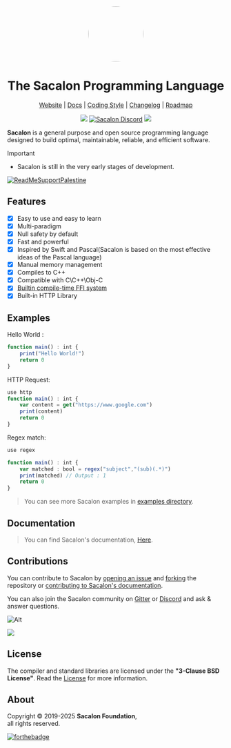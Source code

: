 <div align="center">
  <img style="text-align:center;border-radius:50%;" src="logo.jpeg" height="128px" width="128px">

  # The Sacalon Programming Language

  [Website](https://sacalon.github.io) |
  [Docs](https://sacalon.github.io/docs/latest) |
  [Coding Style](https://sacalon.github.io/style.html) |
  [Changelog](docs/src/CHANGELOG.md) |
  [Roadmap](docs/src/ROADMAP.md)
  
  [![](https://img.shields.io/github/v/tag/sacalon-lang/sacalon)](https://github.com/sacalon-lang/sacalon/releases)
  [![Sacalon Discord](https://img.shields.io/discord/932745959190978683?color=blue&label=Discord&logo=discord&logoColor=green)](https://discord.gg/rg4T2zBmyv)
  [![](https://img.shields.io/gitter/room/sacalon-lang/sacalon?logo=gitter)](https://gitter.im/sacalon/community)
  

</div>

**Sacalon** is a general purpose and open source programming language designed to build optimal, maintainable, reliable, and efficient software.

> [!IMPORTANT]  
> - Sacalon is still in the very early stages of development.


[![ReadMeSupportPalestine](https://raw.githubusercontent.com/Safouene1/support-palestine-banner/master/banner-project.svg)](https://github.com/Safouene1/support-palestine-banner)

## Features

- [x] Easy to use and easy to learn
- [x] Multi-paradigm
- [x] Null safety by default
- [x] Fast and powerful
- [x] Inspired by Swift and Pascal(Sacalon is based on the most effective ideas of the Pascal language)
- [x] Manual memory management
- [x] Compiles to C++
- [x] Compatible with C\C++\Obj-C
- [x] [Builtin compile-time FFI system](https://sacalon.github.io/docs/latest/lang/14_interfacing_with_cpp.html)
- [x] Built-in HTTP Library

## Examples

Hello World :

```typescript
function main() : int {
    print("Hello World!")
    return 0
}
```

HTTP Request:

```typescript
use http
function main() : int {
    var content = get("https://www.google.com")
    print(content)
    return 0
}
```

Regex match:

```typescript
use regex

function main() : int {
    var matched : bool = regex("subject","(sub)(.*)")
    print(matched) // Output : 1
    return 0
}
```

> You can see more Sacalon examples in [examples directory](https://github.com/sacalon-lang/sacalon/tree/main/examples).

## Documentation

> You can find Sacalon's documentation, [Here](https://sacalon.github.io/docs/latest).

## Contributions

You can contribute to Sacalon by [opening an issue](https://github.com/sacalon-lang/sacalon/issues/new/choose) and [forking](https://github.com/sacalon-lang/sacalon/fork) the repository or [contributing to Sacalon's documentation](https://github.com/sacalon-lang/sacalon/tree/main/docs).

You can also join the Sacalon community on [Gitter](https://gitter.im/sacalon/community) or [Discord](https://discord.gg/rg4T2zBmyv) and ask & answer questions.

![Alt](https://repobeats.axiom.co/api/embed/f35044c25fa7a09ff17ef5abd0ffda29de68e142.svg "Repobeats analytics image")

<a href="https://github.com/sacalon-lang/sacalon/graphs/contributors">
  <img src="https://contrib.rocks/image?repo=sacalon-lang/sacalon" />
</a>

<!-- [![graph](https://contrib.rocks/image?repo=sacalon-lang/sacalon)](https://github.com/sacalon-lang/sacalon/graphs/contributors) -->

## License
The compiler and standard libraries are licensed under the **"3-Clause BSD License"**. Read the [License](https://github.com/sacalon-lang/sacalon/blob/main/LICENSE) for more information.

## About

Copyright © 2019-2025 **Sacalon Foundation**, \
all rights reserved.

[![forthebadge](https://forthebadge.com/images/badges/built-with-love.svg)](https://forthebadge.com)
